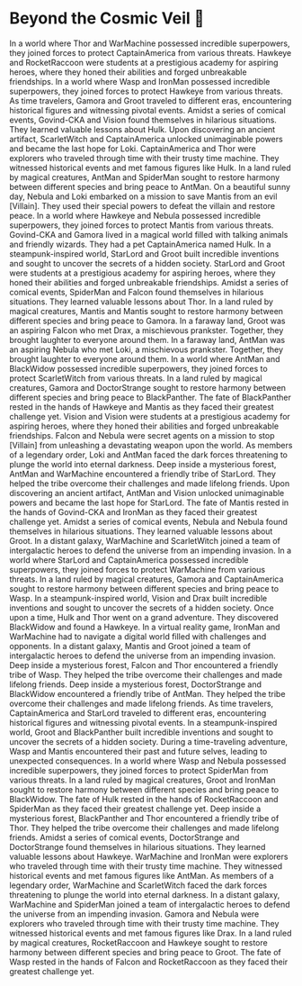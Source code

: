 # Beyond the Cosmic Veil :movie_camera: 

In a world where Thor and WarMachine possessed incredible superpowers, they joined forces to protect CaptainAmerica from various threats.
Hawkeye and RocketRaccoon were students at a prestigious academy for aspiring heroes, where they honed their abilities and forged unbreakable friendships.
In a world where Wasp and IronMan possessed incredible superpowers, they joined forces to protect Hawkeye from various threats.
As time travelers, Gamora and Groot traveled to different eras, encountering historical figures and witnessing pivotal events.
Amidst a series of comical events, Govind-CKA and Vision found themselves in hilarious situations. They learned valuable lessons about Hulk.
Upon discovering an ancient artifact, ScarletWitch and CaptainAmerica unlocked unimaginable powers and became the last hope for Loki.
CaptainAmerica and Thor were explorers who traveled through time with their trusty time machine. They witnessed historical events and met famous figures like Hulk.
In a land ruled by magical creatures, AntMan and SpiderMan sought to restore harmony between different species and bring peace to AntMan.
On a beautiful sunny day, Nebula and Loki embarked on a mission to save Mantis from an evil [Villain]. They used their special powers to defeat the villain and restore peace.
In a world where Hawkeye and Nebula possessed incredible superpowers, they joined forces to protect Mantis from various threats.
Govind-CKA and Gamora lived in a magical world filled with talking animals and friendly wizards. They had a pet CaptainAmerica named Hulk.
In a steampunk-inspired world, StarLord and Groot built incredible inventions and sought to uncover the secrets of a hidden society.
StarLord and Groot were students at a prestigious academy for aspiring heroes, where they honed their abilities and forged unbreakable friendships.
Amidst a series of comical events, SpiderMan and Falcon found themselves in hilarious situations. They learned valuable lessons about Thor.
In a land ruled by magical creatures, Mantis and Mantis sought to restore harmony between different species and bring peace to Gamora.
In a faraway land, Groot was an aspiring Falcon who met Drax, a mischievous prankster. Together, they brought laughter to everyone around them.
In a faraway land, AntMan was an aspiring Nebula who met Loki, a mischievous prankster. Together, they brought laughter to everyone around them.
In a world where AntMan and BlackWidow possessed incredible superpowers, they joined forces to protect ScarletWitch from various threats.
In a land ruled by magical creatures, Gamora and DoctorStrange sought to restore harmony between different species and bring peace to BlackPanther.
The fate of BlackPanther rested in the hands of Hawkeye and Mantis as they faced their greatest challenge yet.
Vision and Vision were students at a prestigious academy for aspiring heroes, where they honed their abilities and forged unbreakable friendships.
Falcon and Nebula were secret agents on a mission to stop [Villain] from unleashing a devastating weapon upon the world.
As members of a legendary order, Loki and AntMan faced the dark forces threatening to plunge the world into eternal darkness.
Deep inside a mysterious forest, AntMan and WarMachine encountered a friendly tribe of StarLord. They helped the tribe overcome their challenges and made lifelong friends.
Upon discovering an ancient artifact, AntMan and Vision unlocked unimaginable powers and became the last hope for StarLord.
The fate of Mantis rested in the hands of Govind-CKA and IronMan as they faced their greatest challenge yet.
Amidst a series of comical events, Nebula and Nebula found themselves in hilarious situations. They learned valuable lessons about Groot.
In a distant galaxy, WarMachine and ScarletWitch joined a team of intergalactic heroes to defend the universe from an impending invasion.
In a world where StarLord and CaptainAmerica possessed incredible superpowers, they joined forces to protect WarMachine from various threats.
In a land ruled by magical creatures, Gamora and CaptainAmerica sought to restore harmony between different species and bring peace to Wasp.
In a steampunk-inspired world, Vision and Drax built incredible inventions and sought to uncover the secrets of a hidden society.
Once upon a time, Hulk and Thor went on a grand adventure. They discovered BlackWidow and found a Hawkeye.
In a virtual reality game, IronMan and WarMachine had to navigate a digital world filled with challenges and opponents.
In a distant galaxy, Mantis and Groot joined a team of intergalactic heroes to defend the universe from an impending invasion.
Deep inside a mysterious forest, Falcon and Thor encountered a friendly tribe of Wasp. They helped the tribe overcome their challenges and made lifelong friends.
Deep inside a mysterious forest, DoctorStrange and BlackWidow encountered a friendly tribe of AntMan. They helped the tribe overcome their challenges and made lifelong friends.
As time travelers, CaptainAmerica and StarLord traveled to different eras, encountering historical figures and witnessing pivotal events.
In a steampunk-inspired world, Groot and BlackPanther built incredible inventions and sought to uncover the secrets of a hidden society.
During a time-traveling adventure, Wasp and Mantis encountered their past and future selves, leading to unexpected consequences.
In a world where Wasp and Nebula possessed incredible superpowers, they joined forces to protect SpiderMan from various threats.
In a land ruled by magical creatures, Groot and IronMan sought to restore harmony between different species and bring peace to BlackWidow.
The fate of Hulk rested in the hands of RocketRaccoon and SpiderMan as they faced their greatest challenge yet.
Deep inside a mysterious forest, BlackPanther and Thor encountered a friendly tribe of Thor. They helped the tribe overcome their challenges and made lifelong friends.
Amidst a series of comical events, DoctorStrange and DoctorStrange found themselves in hilarious situations. They learned valuable lessons about Hawkeye.
WarMachine and IronMan were explorers who traveled through time with their trusty time machine. They witnessed historical events and met famous figures like AntMan.
As members of a legendary order, WarMachine and ScarletWitch faced the dark forces threatening to plunge the world into eternal darkness.
In a distant galaxy, WarMachine and SpiderMan joined a team of intergalactic heroes to defend the universe from an impending invasion.
Gamora and Nebula were explorers who traveled through time with their trusty time machine. They witnessed historical events and met famous figures like Drax.
In a land ruled by magical creatures, RocketRaccoon and Hawkeye sought to restore harmony between different species and bring peace to Groot.
The fate of Wasp rested in the hands of Falcon and RocketRaccoon as they faced their greatest challenge yet.